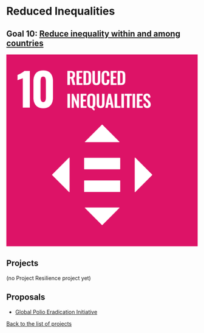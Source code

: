 # Reduced Inequalities

## Goal 10: [Reduce inequality within and among countries](https://sdgs.un.org/goals/goal10)

[![Goal 10](../images/sdgs/E-WEB-Goal-10.png)](https://sdgs.un.org/goals/goal10)

## Projects

(no Project Resilience project yet)

## Proposals

- [Global Polio Eradication Initiative](../proposals/polio_eradication.md)

[Back to the list of projects](../README.md)